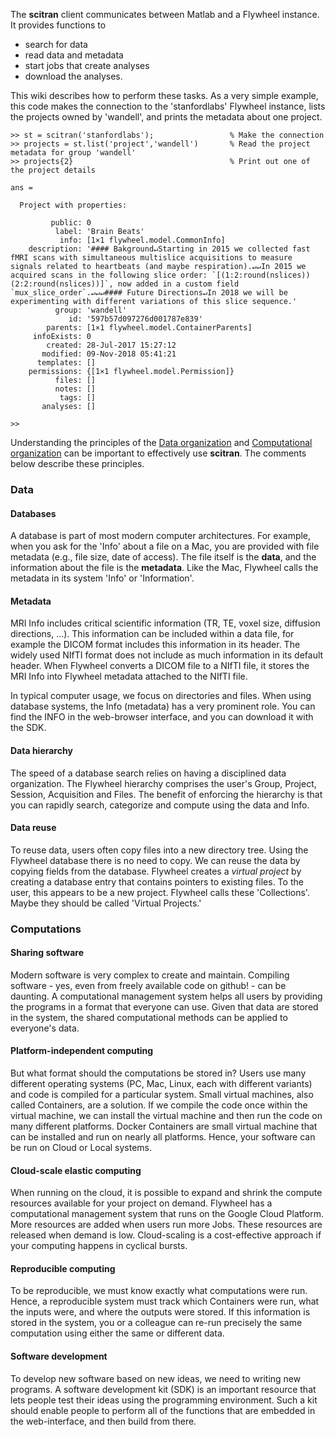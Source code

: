 The **scitran** client communicates between Matlab and a Flywheel instance.  It provides functions to

* search for data
* read data and metadata
* start jobs that create analyses
* download the analyses. 

This wiki describes how to perform these tasks.  As a very simple example, this code makes the connection to the 'stanfordlabs' Flywheel instance, lists the projects owned by 'wandell', and prints the metadata about one project.
```
>> st = scitran('stanfordlabs');                 % Make the connection
>> projects = st.list('project','wandell')       % Read the project metadata for group 'wandell'
>> projects{2}                                   % Print out one of the project details

ans = 

  Project with properties:

         public: 0
          label: 'Brain Beats'
           info: [1×1 flywheel.model.CommonInfo]
    description: '#### Bakground↵Starting in 2015 we collected fast fMRI scans with simultaneous multislice acquisitions to measure signals related to heartbeats (and maybe respiration).↵↵In 2015 we acquired scans in the following slice order: `[(1:2:round(nslices)) (2:2:round(nslices))]`, now added in a custom field `mux_slice_order`.↵↵↵#### Future Directions↵In 2018 we will be experimenting with different variations of this slice sequence.'
          group: 'wandell'
             id: '597b57d097276d001787e839'
        parents: [1×1 flywheel.model.ContainerParents]
     infoExists: 0
        created: 28-Jul-2017 15:27:12
       modified: 09-Nov-2018 05:41:21
      templates: []
    permissions: {[1×1 flywheel.model.Permission]}
          files: []
          notes: []
           tags: []
       analyses: []

>> 
```
Understanding the principles of the [Data organization](Data-organization) and [Computational organization](Computational-organization) can be important to effectively use **scitran**.  The comments below describe these principles.

### Data

#### Databases
A database is part of most modern computer architectures. For example, when you ask for the 'Info' about a file on a Mac, you are provided with file metadata (e.g., file size, date of access). The file itself is the **data**, and the information about the file is the **metadata**. Like the Mac, Flywheel calls the metadata in its system 'Info' or 'Information'.

#### Metadata
MRI Info includes critical scientific information (TR, TE, voxel size, diffusion directions, ...). This information can be included within a data file, for example the DICOM format includes this information in its header. The widely used NIfTI format does not include as much information in its default header. When Flywheel converts a DICOM file to a NIfTI file, it stores the MRI Info into Flywheel metadata attached to the NIfTI file. 

In typical computer usage, we focus on directories and files. When using database systems, the Info (metadata) has a very prominent role. You can find the INFO in the web-browser interface, and you can download it with the SDK.

#### Data hierarchy
The speed of a database search relies on having a disciplined data organization.  The Flywheel hierarchy comprises the user's Group, Project, Session, Acquisition and Files. The benefit of enforcing the hierarchy is that you can rapidly search, categorize and compute using the data and Info.

#### Data reuse
To reuse data, users often copy files into a new directory tree. Using the Flywheel database there is no need to copy. We can reuse the data by copying fields from the database. Flywheel creates a *virtual project* by creating a database entry that contains pointers to existing files. To the user, this appears to be a new project.  Flywheel calls these 'Collections'.  Maybe they should be called 'Virtual Projects.'

### Computations

#### Sharing software
Modern software is very complex to create and maintain. Compiling software - yes, even from freely available code on github! - can be daunting. A computational management system helps all users by providing the programs in a format that everyone can use.  Given that data are stored in the system, the shared computational methods can be applied to everyone's data.

#### Platform-independent computing
But what format should the computations be stored in? Users use many different operating systems (PC, Mac, Linux, each with different variants) and code is compiled for a particular system. Small virtual machines, also called Containers, are a solution.  If we compile the code once within the virtual machine, we can install the virtual machine and then run the code on many different platforms.  Docker Containers are small virtual machine that can be installed and run on nearly all platforms. Hence, your software can be run on Cloud or Local systems.

#### Cloud-scale elastic computing
When running on the cloud, it is possible to expand and shrink the compute resources available for your project on demand. Flywheel has a computational management system that runs on the Google Cloud Platform.  More resources are added when users run more Jobs.  These resources are released when demand is low.  Cloud-scaling is a cost-effective approach if your computing happens in cyclical bursts.

#### Reproducible computing
To be reproducible, we must know exactly what computations were run.  Hence, a reproducible system must track which Containers were run, what the inputs were, and where the outputs were stored.  If this information is stored in the system,  you or a colleague can re-run precisely the same computation using either the same or different data.

#### Software development
To develop new software based on new ideas, we need to writing new programs. A software development kit (SDK) is an important resource that lets people test their ideas using the programming environment.  Such a kit should enable people to perform all of the functions that are embedded in the web-interface, and then build from there.

